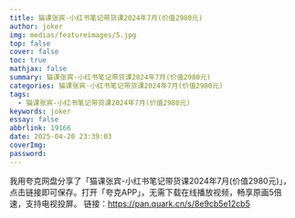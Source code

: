 ```yaml
---
title: 猫课张宾-小红书笔记带货课2024年7月(价值2980元)
author: joker
img: medias/featureimages/5.jpg
top: false
cover: false
toc: true
mathjax: false
summary: 猫课张宾-小红书笔记带货课2024年7月(价值2980元)
categories: 猫课张宾-小红书笔记带货课2024年7月(价值2980元)
tags:
  - 猫课张宾-小红书笔记带货课2024年7月(价值2980元)
keywords: joker
essay: false
abbrlink: 19166
date: 2025-04-20 23:39:03
coverImg:
password:
---
```


我用夸克网盘分享了「猫课张宾-小红书笔记带货课2024年7月(价值2980元)」，点击链接即可保存。打开「夸克APP」，无需下载在线播放视频，畅享原画5倍速，支持电视投屏。
链接：https://pan.quark.cn/s/8e9cb5e12cb5
